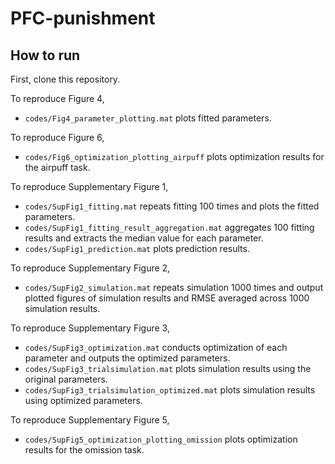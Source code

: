 # PFC-punishment
## How to run
First, clone this repository.  

To reproduce Figure 4,   
* `codes/Fig4_parameter_plotting.mat` plots fitted parameters.  

To reproduce Figure 6,   
* `codes/Fig6_optimization_plotting_airpuff` plots optimization results for the airpuff task.

To reproduce Supplementary Figure 1,   
* `codes/SupFig1_fitting.mat` repeats fitting 100 times and plots the fitted parameters.
* `codes/SupFig1_fitting_result_aggregation.mat` aggregates 100 fitting results and extracts the median value for each parameter.
* `codes/SupFig1_prediction.mat` plots prediction results.
  
To reproduce Supplementary Figure 2,  
* `codes/SupFig2_simulation.mat` repeats simulation 1000 times and output plotted figures of simulation results and RMSE averaged across 1000 simulation results.

To reproduce Supplementary Figure 3,  
* `codes/SupFig3_optimization.mat` conducts optimization of each parameter and outputs the optimized parameters.  
* `codes/SupFig3_trialsimulation.mat` plots simulation results using the original parameters.  
* `codes/SupFig3_trialsimulation_optimized.mat` plots simulation results using optimized parameters.  

To reproduce Supplementary Figure 5,   
* `codes/SupFig5_optimization_plotting_omission` plots optimization results for the omission task.
